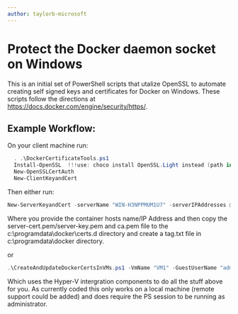 ```yaml
---
author: taylorb-microsoft
---
```


# Protect the Docker daemon socket on Windows
This is an initial set of PowerShell scripts that utalize OpenSSL to automate creating self signed keys and certificates for Docker on Windows.  These scripts follow the directions at https://docs.docker.com/engine/security/https/.


## Example Workflow:
On your client machine run:
```powershell
  . .\DockerCertificateTools.ps1
  Install-OpenSSL  !!!use: choco install OpenSSL.Light instead (path in script is wrong)
  New-OpenSSLCertAuth
  New-ClientKeyandCert
```

Then either run:
```powershell 
New-ServerKeyandCert -serverName "WIN-H3NPPMUM1U7" -serverIPAddresses @("10.0.0.5", "127.0.0.1")
``` 
Where you provide the container hosts name/IP Address and then copy the server-cert.pem/server-key.pem and ca.pem file to the c:\programdata\docker\certs.d directory and create a tag.txt file in c:\programdata\docker directory.

or
```powershell 
.\CreateAndUpdateDockerCertsInVMs.ps1 -VmName "VM1" -GuestUserName "administrator" -GuestPassword (ConvertTo-SecureString -String "p@ssw0rd" -AsPlainText -Force)
``` 
Which uses the Hyper-V intergration components to do all the stuff above for you.  As currently coded this only works on a local machine (remote support could be added) and does require the PS session to be running as administrator.
